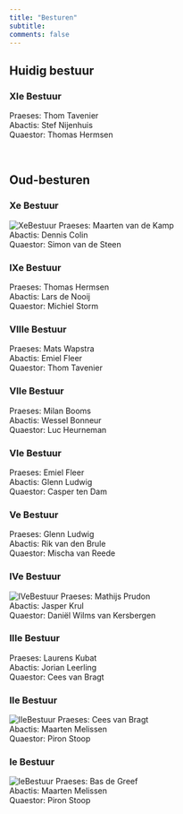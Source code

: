 ```yaml
---
title: "Besturen"
subtitle: 
comments: false
---
```


## Huidig bestuur
### XIe Bestuur

Praeses: Thom Tavenier\
Abactis: Stef Nijenhuis\
Quaestor: Thomas Hermsen

&nbsp;

## Oud-besturen

### Xe Bestuur

![XeBestuur](/img/bestuur/BestuurX.JPG)
Praeses: Maarten van de Kamp\
Abactis: Dennis Colin\
Quaestor: Simon van de Steen

### IXe Bestuur

Praeses: Thomas Hermsen\
Abactis: Lars de Nooij\
Quaestor: Michiel Storm

### VIIIe Bestuur

Praeses: Mats Wapstra\
Abactis: Emiel Fleer\
Quaestor: Thom Tavenier

### VIIe Bestuur

Praeses: Milan Booms\
Abactis: Wessel Bonneur\
Quaestor: Luc Heurneman

### VIe Bestuur

Praeses: Emiel Fleer\
Abactis: Glenn Ludwig\
Quaestor: Casper ten Dam

### Ve Bestuur

Praeses: Glenn Ludwig\
Abactis: Rik van den Brule\
Quaestor: Mischa van Reede

### IVe Bestuur

![IVeBestuur](/img/bestuur/BestuurIV.jpg)
Praeses: Mathijs Prudon\
Abactis: Jasper Krul\
Quaestor: Daniël Wilms van Kersbergen

### IIIe Bestuur

Praeses: Laurens Kubat\
Abactis: Jorian Leerling\
Quaestor: Cees van Bragt

### IIe Bestuur

![IIeBestuur](/img/bestuur/BestuurII.jpg)
Praeses: Cees van Bragt\
Abactis: Maarten Melissen\
Quaestor: Piron Stoop

### Ie Bestuur

![IeBestuur](/img/bestuur/BestuurI.jpg)
Praeses: Bas de Greef\
Abactis: Maarten Melissen\
Quaestor: Piron Stoop
